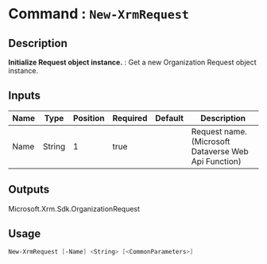 # Command : `New-XrmRequest` 

## Description

**Initialize Request object instance.** : Get a new Organization Request object instance.

## Inputs

Name|Type|Position|Required|Default|Description
----|----|--------|--------|-------|-----------
Name|String|1|true||Request name. (Microsoft Dataverse Web Api Function)

## Outputs
Microsoft.Xrm.Sdk.OrganizationRequest

## Usage

```Powershell 
New-XrmRequest [-Name] <String> [<CommonParameters>]
``` 


